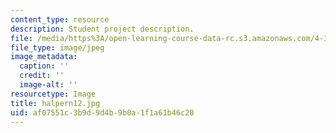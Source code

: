 ```yaml
---
content_type: resource
description: Student project description.
file: /media/https%3A/open-learning-course-data-rc.s3.amazonaws.com/4-341-introduction-to-photography-fall-2002/af07551c3b9d9d4b9b0a1f1a61b46c20_halpern12.jpg
file_type: image/jpeg
image_metadata:
  caption: ''
  credit: ''
  image-alt: ''
resourcetype: Image
title: halpern12.jpg
uid: af07551c-3b9d-9d4b-9b0a-1f1a61b46c20
---
```

